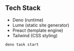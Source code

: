 ## Tech Stack

- Deno (runtime)
- Lume (static site generator)
- Preact (template engine)
- Tailwind (CSS styling)

```sh
deno task start
```

